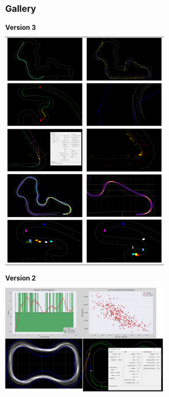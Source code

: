 # Gallery

## Version 3

<table>
<tbody>
<tr>
<td width=50%><img src="pictures/gallery_v3/route_analysis_1.png"/></td>
<td><img src="pictures/gallery_v3/route_analysis_2.png"/></td>
</tr>
<tr>
<td width=50%><img src="pictures/gallery_v3/route_analysis_3.png"/></td>
<td><img src="pictures/gallery_v3/route_analysis_4.png"/></td>
</tr>
<tr>
<td width=50%><img src="pictures/gallery_v3/route_analysis_5.png"/></td>
<td><img src="pictures/gallery_v3/exit_points.png"/></td>
</tr>
<tr>
<td><img src="pictures/gallery_v3/heatmap_analysis_1.png"/></td>
<td><img src="pictures/gallery_v3/heatmap_analysis_2.png"/></td>
</tr>
<tr>
<td><img src="pictures/gallery_v3/race_1.png"/></td>
<td><img src="pictures/gallery_v3/race_2.png"/></td>
</tr>
</tbody>
</table>


## Version 2

![Analyze DeepRacer logs easily with DRG](pictures/gallery_v2/Collage.png)
